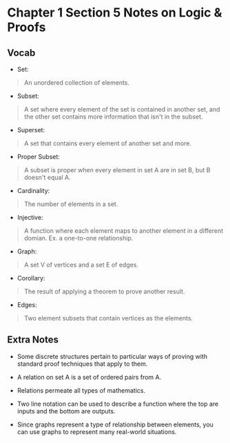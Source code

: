 # Chapter 1 Section 5 Notes on Logic & Proofs

## Vocab

- Set:

> An unordered collection of elements.

- Subset:

> A set where every element of the set is contained in another set, and the other set contains more information that isn't in the subset.

- Superset:

> A set that contains every element of another set and more.

- Proper Subset:

> A subset is proper when every element in set A are in set B, but B doesn't equal A.

- Cardinality:

> The number of elements in a set.

- Injective:

> A function where each element maps to another element in a different domian. Ex. a one-to-one relationship.

- Graph:

> A set V of vertices and a set E of edges.

- Corollary:

> The result of applying a theorem to prove another result.

- Edges:

> Two element subsets that contain vertices as the elements.

## Extra Notes

- Some discrete structures pertain to particular ways of proving with standard proof techniques that apply to them.

- A relation on set A is a set of ordered pairs from A.

- Relations permeate all types of mathematics.

- Two line notation can be used to describe a function where the top are inputs and the bottom are outputs.

- Since graphs represent a type of relationship between elements, you can use graphs to represent many real-world situations.